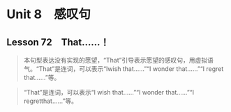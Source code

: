﻿ # Unit 8　感叹句
 ## Lesson 72　That……！
 
> 本句型表达没有实现的愿望，“That”引导表示愿望的感叹句，用虚拟语气。“That”是连词，可以表示“Iwish that……”“I wonder that……”“I regret that……”等。

> “That”是连词，可以表示“I wish that……”“I wonder that……”“I regretthat……”等。


 